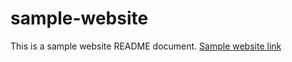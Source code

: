 # sample-website
This is a sample website README document.
[Sample website link](https://github.com/vcchang/sample-website)
